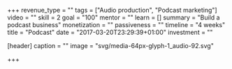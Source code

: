 +++
revenue_type = ""
tags = ["Audio production", "Podcast marketing"]
video = ""
skill = 2
goal = "100"
mentor = ""
learn = []
summary = "Build a podcast business"
monetization = ""
passiveness = ""
timeline = "4 weeks"
title = "Podcast"
date = "2017-03-20T23:29:39+01:00"
investment = ""

[header]
  caption = ""
  image = "svg/media-64px-glyph-1_audio-92.svg"

+++

